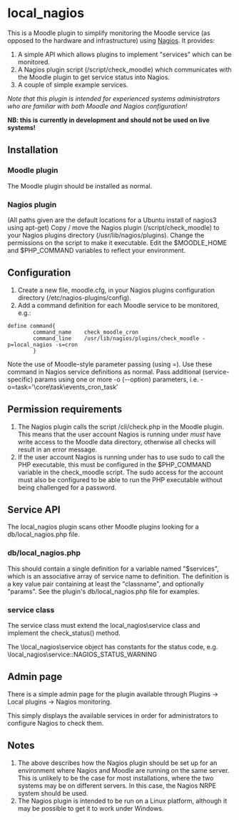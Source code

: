 # local_nagios

This is a Moodle plugin to simplify monitoring the Moodle service (as opposed to the hardware and infrastructure)
using [Nagios](http://www.nagios.org/). It provides:

1. A simple API which allows plugins to implement "services" which can be monitored.
2. A Nagios plugin script (/script/check_moodle) which communicates with the Moodle plugin
   to get service status into Nagios.
3. A couple of simple example services.

*Note that this plugin is intended for experienced systems administrators who are familiar with both Moodle and Nagios configuration!*

**NB: this is currently in development and should not be used on live systems!**

## Installation

### Moodle plugin
The Moodle plugin should be installed as normal.
### Nagios plugin
(All paths given are the default locations for a Ubuntu install of nagios3 using apt-get)
Copy / move the Nagios plugin (/script/check_moodle) to your Nagios plugins directory (/usr/lib/nagios/plugins). Change the permissions on the script to make it executable. Edit the $MOODLE_HOME and $PHP_COMMAND variables to reflect your environment.

## Configuration
1. Create a new file, moodle.cfg, in your Nagios plugins configuration directory (/etc/nagios-plugins/config).
2. Add a command definition for each Moodle service to be monitored, e.g.:

```
define command{
        command_name    check_moodle_cron
        command_line    /usr/lib/nagios/plugins/check_moodle -p=local_nagios -s=cron
        }
```
Note the use of Moodle-style parameter passing (using =). Use these command in Nagios service definitions as normal.
Pass additional (service-specific) params using one or more -o (--option) parameters, i.e. -o=task='\\core\\task\\events_cron_task'

## Permission requirements

1. The Nagios plugin calls the script /cli/check.php in the Moodle plugin. This means that the user account Nagios is running under *must* have write access to the Moodle data directory, otherwise all checks will result in an error message.
2. If the user account Nagios is running under has to use sudo to call the PHP executable, this must be configured in the $PHP_COMMAND variable in the check_moodle script. The sudo access for the account must also be configured to be able to run the PHP executable without being challenged for a password.

## Service API

The local\_nagios plugin scans other Moodle plugins looking for a db/local_nagios.php file.

### db/local_nagios.php

This should contain a single definition for a variable named "$services", which is an associative array of service name to definition. The definition is a key value pair containing at least the "classname", and optionally "params". See the plugin's db/local_nagios.php file for examples.

### service class

The service class must extend the local\_nagios\service class and implement the check\_status() method.

The \local\_nagios\service object has constants for the status code, e.g. \local\_nagios\service::NAGIOS\_STATUS\_WARNING

## Admin page

There is a simple admin page for the plugin available through Plugins -> Local plugins -> Nagios monitoring.

This simply displays the available services in order for administrators to configure Nagios to check them.

## Notes

1. The above describes how the Nagios plugin should be set up for an environment where Nagios and Moodle are running on the same server. This is unlikely to be the case for most installations, where the two systems may be on different servers. In this case, the Nagios NRPE system should be used.
2. The Nagios plugin is intended to be run on a Linux platform, although it may be possible to get it to work under Windows.